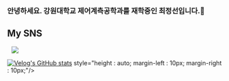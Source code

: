 ### 안녕하세요. 강원대학교 제어계측공학과를 재학중인 최정선입니다.👋

## My SNS

<a href="https://www.instagram.com/c_junction_/">
    <img 
        src="http://img.shields.io/badge/-C_junction_-123456?style=flat&logo=Instagram&link=https://www.instagram.com/c_junction_/"
        style="height : auto; margin-left : 10px; margin-right : 10px;"/>
</a>

[![Velog's GitHub stats](https://velog-readme-stats.vercel.app/api/badge?name=jeongseon)](https://velog.io/@jeongseon08) 
        style="height : auto; margin-left : 10px; margin-right : 10px;"/>


<!--
**jeongseon08/jeongseon08** is a ✨ _special_ ✨ repository because its `README.md` (this file) appears on your GitHub profile.

Here are some ideas to get you started:

- 🔭 I’m currently working on ...
- 🌱 I’m currently learning ...
- 👯 I’m looking to collaborate on ...
- 🤔 I’m looking for help with ...
- 💬 Ask me about ...
- 📫 How to reach me: ...
- 😄 Pronouns: ...
- ⚡ Fun fact: ...
-->

